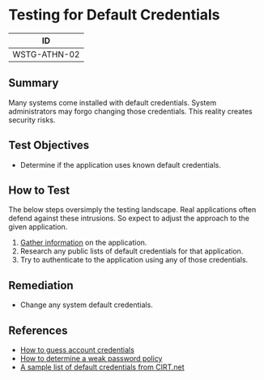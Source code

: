 # Testing for Default Credentials

|ID          |
|------------|
|WSTG-ATHN-02|

## Summary

Many systems come installed with default credentials. System administrators may forgo changing those credentials. This reality creates security risks.

## Test Objectives

- Determine if the application uses known default credentials.

## How to Test

The below steps oversimply the testing landscape. Real applications often defend against these intrusions. So expect to adjust the approach to the given application.

1. [Gather information](../01-Information_Gathering/README.md) on the application.
1. Research any public lists of default credentials for that application.
1. Try to authenticate to the application using any of those credentials.


## Remediation

- Change any system default credentials.

## References

- [How to guess account credentials](../03-Identity_Management_Testing/04-Testing_for_Account_Enumeration_and_Guessable_User_Account.md)
- [How to determine a weak password policy](07-Testing_for_Weak_Password_Policy.md)
- [A sample list of default credentials from CIRT.net](https://cirt.net/passwords)
